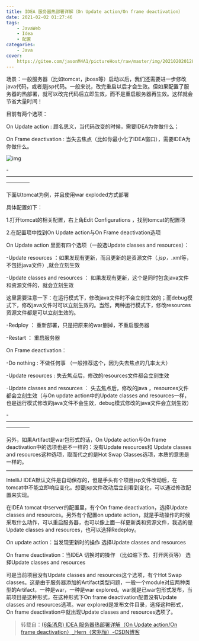 ```yaml
---
title: IDEA 服务器热部署详解（On Update action/On frame deactivation）
date: 2021-02-02 01:27:46
tags:
	- JavaWeb
	- Idea
	- 配置
categories:
	- Java
cover:
	https://gitee.com/jasonM4A1/pictureHost/raw/master/img/20210202012836.png
---
```


场景：一般服务器（比如tomcat，jboss等）启动以后，我们还需要进一步修改java代码，或者是jsp代码。一般来说，改完重启以后才会生效。但如果配置了服务器的热部署，就可以改完代码后立即生效，而不是重启服务器再生效。这样就会节省大量时间！

目前有两个选项：

On Update action : 顾名思义，当代码改变的时候，需要IDEA为你做什么；

On Frame deactivation : 当失去焦点（比如你最小化了IDEA窗口），需要IDEA为你做什么。

![img](https://gitee.com/jasonM4A1/pictureHost/raw/master/20201220174809.png)

-————————————————————————————————————————–

下面以tomcat为例，并且使用war exploded方式部署

具体配置如下：

1.打开tomcat的相关配置，右上角Edit Configurations ，找到tomcat的配置项

2.在配置项中找到On Update action与On Frame deactivation选项

On Update action 里面有四个选项（一般选Update classes and resources）：

-Update resources ：如果发现有更新，而且更新的是资源文件（*.jsp，*.xml等，不包括java文件）,就会立刻生效

-Update classes and resources ： 如果发现有更新，这个是同时包含java文件和资源文件的，就会立刻生效

 这里需要注意一下：在运行模式下，修改java文件时不会立刻生效的；而debug模式下，修改java文件时可以立刻生效的。当然，两种运行模式下，修改resources资源文件都是可以立刻生效的。

-Redploy ： 重新部署，只是把原来的war删掉，不重启服务器

-Restart ： 重启服务器

On Frame deactivation：

-Do nothing : 不做任何事 （一般推荐这个，因为失去焦点的几率太大）

-Update resources : 失去焦点后，修改的resources文件都会立刻生效

-Update classes and resources ： 失去焦点后，修改的java ，resources文件都会立刻生效（与On update action中的Update classes and resources一样，也是运行模式修改的java文件不会生效，debug模式修改的java文件会立刻生效）

-————————————————————————————————————————–

另外，如果Artifact是war包形式的话，On Update action与On frame deactivation中的选项也是不一样的：没有Update resources和 Update classes and resources这种选项，取而代之的是Hot Swap Classes选项，本质的意思是一样的。

------

IntelliJ IDEA默认文件是自动保存的，但是手头有个项目jsp文件改动后，在tomcat中不能立即响应变化。想要jsp文件改动后立刻看到变化，可以通过修改配置来实现。

在IDEA tomcat 中server的配置里，有个On frame deactivation，选择Update classes and resources。另外有个配置on update action，就是手动操作的时候采取什么动作，可以重启服务器，也可以像上面一样更新类和资源文件，我选的是Update classes and resources，也可以选择Redeploy。



On update action：当发现更新时的操作 选择Update classes and resources

On frame deactivation：当IDEA 切换时的操作 （比如缩下去、打开网页等） 选择Update classes and resources

 可是当前项目没有Update classes and resources这个选项，有个Hot Swap classes。这是由于服务器添加的Artifact类型问题，一般一个module对应两种类型的Artifact，一种是war，一种是war explored。war就是已war包形式发布，当前项目是这种形式，在这种形式下On frame deactivation配置没有Update classes and resources选项。war explored是发布文件目录，选择这种形式，On frame deactivation中就出现Update classes and resources选项了。

> 转载自：[(6条消息) IDEA 服务器热部署详解（On Update action/On frame deactivation）_Hern（宋兆恒）-CSDN博客](https://blog.csdn.net/qq_36761831/article/details/88780777)